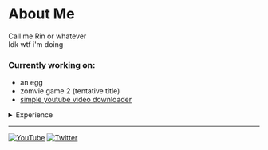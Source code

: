 # About Me
Call me Rin or whatever <br>
Idk wtf i'm doing

### Currently working on:
- an egg
- zomvie game 2 (tentative title)
- [simple youtube video downloader](https://github.com/Polarx-YZ/Easy-Youtube-Downloader)

<details> <summary> Experience </summary>
	<h3> Languages </h3>
	<ul>
		<li> Scratch </li>
		<li> Javascript </li>
		<li> Python </li>
	</ul>
	<h3> Courses </h3>
	<ul>
		<li> Project Lead the Way: Intro to Engineering and Design (2021-2022) </li>
		<li> Project Lead the Way: Principles of Engineering (2022-2023) </li>
	</ul>
</details>

---
[![YouTube](https://img.shields.io/badge/YouTube-%23FF0000.svg?style=for-the-badge&logo=YouTube&logoColor=white)](https://www.youtube.com/channel/UCzE6B1z9oA2k8ePCPEWKvwA)
[![Twitter](https://img.shields.io/badge/Twitter-%231DA1F2.svg?style=for-the-badge&logo=Twitter&logoColor=white)](https://twitter.com/RCosmoto)
